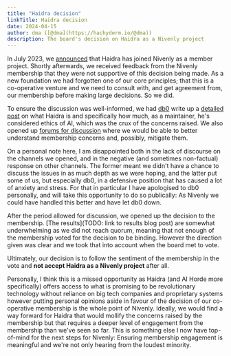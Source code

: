 ```yaml
---
title: "Haidra decision"
linkTitle: Haidra decision
date: 2024-04-15
author: dma ([@dma](https://hachyderm.io/@dma))
description: The board's decision on Haidra as a Nivenly project
---
```


In July 2023, we [announced](/blog/2023/2023-07-haidra-announcement.md) that
Haidra has joined Nivenly as a member project. Shortly afterwards, we received
feedback from the Nivenly membership that they were not supportive of this
decision being made. As a new foundation we had forgotten one of our core
principles; that this is a co-operative venture and we need to consult with,
and get agreement from, our membership before making large decisions. So we
did.

To ensure the discussion was well-informed, we had
[db0](https://hachiderm.io/@db0) write up a
[detailed post](/blog/2023/2023-08-haidra-deeper-dive.md) on what Haidra is and 
specifically how much, as a maintainer, he's considered ethics of AI, which was 
the crux of the concerns raised.  We also opened up
[forums for discussion](/blog/2023/2023-08-haidra-discussion.md) where we would 
be able to better understand membership concerns and, possibly, mitigate them.

On a personal note here, I am disappointed both in the lack of discourse on the 
channels we opened, and in the negative (and sometimes non-factual) response on 
other channels.  The former meant we didn't have a chance to discuss the issues 
in as much depth as we were hoping, and the latter put some of us, but 
especially db0, in a defensive position that has caused a lot of anxiety and 
stress.  For that in particular I have apologised to db0 personally, and will
take this opportunity to do so publically: As Nivenly we could have handled 
this better and have let db0 down.

After the period allowed for discussion, we opened up the decision to the 
membership.  [The results](TODO: link to results blog post) are somewhat 
underwhelming as we did not reach quorum, meaning that not enough of the 
membership voted for the decision to be binding.  However the direction given 
was clear and we took that into account when the board met to vote.

Ultimately, our decision is to follow the sentiment of the membership in the 
vote and **not accept Haidra as a Nivenly project** after all.

Personally, I think this is a missed opportunity as Haidra (and AI Horde more 
specifically) offers access to what is promising to be revolutionary technology 
without reliance on big tech companies and proprietary systems however putting 
personal opinions aside in favour of the decision of our co-operative 
membership is the whole point of Nivenly.  Ideally, we would find a way forward
for Haidra that would mollify the concerns raised by the membership but that 
requires a deeper level of engagement from the membership than we've seen so 
far.  This is something else I now have top-of-mind for the next steps for 
Nivenly: Ensuring membership engagement is meaningful and we're not only 
hearing from the loudest minority.

